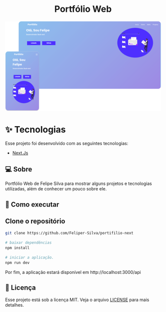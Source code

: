 <h1 align="center">Portfólio Web</h1>
<h3 align="center">
  <img src="./src/assets/images/preview.svg">
</h3>

# :sparkles: Tecnologias

Esse projeto foi desenvolvido com as seguintes tecnologias:

- [Next.Js](https://nextjs.org)
## 💻 Sobre
Portfólio Web de Felipe Silva para mostrar alguns projetos e tecnologias utilizadas, além de conhecer um pouco sobre ele.
## :rocket: Como executar

## Clone o repositório

```sh
git clone https://github.com/Feliper-Silva/portifilio-next
```

```sh
# baixar dependências
npm install
```

```sh
# iniciar a aplicação.
npm run dev
```

Por fim, a aplicação estará disponível em http://localhost:3000/api

## :page_facing_up: Licença

Esse projeto está sob a licença MIT. Veja o arquivo [LICENSE](LICENSE.md) para mais detalhes.
